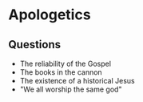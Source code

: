 # Apologetics

## Questions

- The reliability of the Gospel
- The books in the cannon
- The existence of a historical Jesus
- "We all worship the same god"